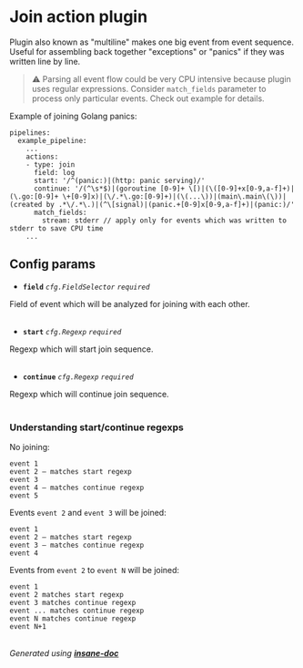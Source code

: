 # Join action plugin
Plugin also known as "multiline" makes one big event from event sequence.
Useful for assembling back together "exceptions" or "panics" if they was written line by line.

> ⚠ Parsing all event flow could be very CPU intensive because plugin uses regular expressions.
> Consider `match_fields` parameter to process only particular events. Check out example for details.

Example of joining Golang panics:
```
pipelines:
  example_pipeline:
    ...
    actions:
    - type: join
      field: log
      start: '/^(panic:)|(http: panic serving)/'
      continue: '/(^\s*$)|(goroutine [0-9]+ \[)|(\([0-9]+x[0-9,a-f]+)|(\.go:[0-9]+ \+[0-9]x)|(\/.*\.go:[0-9]+)|(\(...\))|(main\.main\(\))|(created by .*\/.*\.)|(^\[signal)|(panic.+[0-9]x[0-9,a-f]+)|(panic:)/'
      match_fields:
        stream: stderr // apply only for events which was written to stderr to save CPU time
    ...
```

## Config params
- **`field`** *`cfg.FieldSelector`*   *`required`*  

Field of event which will be analyzed for joining with each other.
<br><br>

- **`start`** *`cfg.Regexp`*   *`required`*  

Regexp which will start join sequence.
<br><br>

- **`continue`** *`cfg.Regexp`*   *`required`*  

Regexp which will continue join sequence.
<br><br>


### Understanding start/continue regexps
No joining:
```
event 1
event 2 – matches start regexp
event 3
event 4 – matches continue regexp
event 5
```

Events `event 2` and `event 3` will be joined:
```
event 1
event 2 – matches start regexp
event 3 – matches continue regexp
event 4
```

Events from `event 2` to `event N` will be joined:
```
event 1
event 2 matches start regexp
event 3 matches continue regexp
event ... matches continue regexp
event N matches continue regexp
event N+1
```
<br>*Generated using [__insane-doc__](https://github.com/vitkovskii/insane-doc)*
